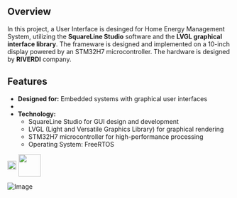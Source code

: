 ## Overview
In this project, a User Interface is desinged for Home Energy Management System, utilizing the **SquareLine Studio** software and the **LVGL graphical interface library**. The frameware is designed and implemented on a 10-inch display powered by an STM32H7 microcontroller. The hardware is designed by **RIVERDI** company.

## Features
- **Designed for:** Embedded systems with graphical user interfaces
- 
- **Technology:**
  - SquareLine Studio for GUI design and development
  - LVGL (Light and Versatile Graphics Library) for graphical rendering
  - STM32H7 microcontroller for high-performance processing
  - Operating System: FreeRTOS

<div style="display: inline-flex; align-items: center;">
  <!-- Video Thumbnail -->
  <a href="https://www.youtube.com/watch?v=o3UrxQO1nyc" target="_blank" style="display: inline-block;">
    <img src="https://img.youtube.com/vi/o3UrxQO1nyc/0.jpg" style="width: 100%; display: block;">
  </a>

  <!-- Play Button -->
  <a href="https://www.youtube.com//watch?v=o3UrxQO1nyc" target="_blank" style="display: inline-block;">
    <img src="https://upload.wikimedia.org/wikipedia/commons/b/b8/YouTube_play_button_icon_%282013%E2%80%932017%29.svg" 
         style="width: 50px; height: auto; margin-left: 5px;">
  </a>
</div>

![Image](https://github.com/user-attachments/assets/8f4e47a3-e3ff-4402-86d0-6b81c5012c85)
